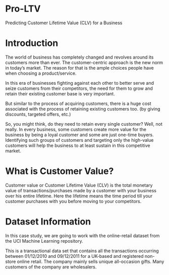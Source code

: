# Pro-LTV
Predicting Customer Lifetime Value (CLV) for a Business

# Introduction 
The world of business has completely changed and revolves around its customers more than ever. The customer-centric approach is the new norm in today’s market. The reason for that is the ample choices people have when choosing a product/service.

In this era of businesses fighting against each other to better serve and seize customers from their competitors, the need for them to grow and retain their existing customer base is very important.

But similar to the process of acquiring customers, there is a huge cost associated with the process of retaining existing customers too. (by giving discounts, targeted offers, etc.)

So, you might think, do they need to retain every single customer? Well, not really. In every business, some customers create more value for the business by being a loyal customer and some are just one-time buyers. Identifying such groups of customers and targeting only the high-value customers will help the business to at least sustain in this competitive market.

# What is Customer Value?
Customer value or Customer Lifetime Value (CLV) is the total monetary value of transactions/purchases made by a customer with your business over his entire lifetime. Here the lifetime means the time period till your customer purchases with you before moving to your competitors.

# Dataset Information
In this case study, we are going to work with the online-retail dataset from the UCI Machine Learning repository.

This is a transactional data set that contains all the transactions occurring between 01/12/2010 and 09/12/2011 for a UK-based and registered non-store online retail. The company mainly sells unique all-occasion gifts. Many customers of the company are wholesalers.
